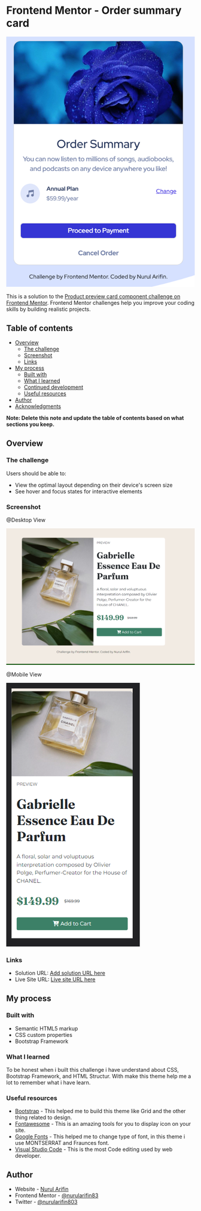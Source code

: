 # Frontend Mentor - Order summary card

![Design preview for the Order summary card coding challenge](https://raw.githubusercontent.com/nurularifin83/order-summary-component/main/SS%20Result.png)

This is a solution to the [Product preview card component challenge on Frontend Mentor](https://www.frontendmentor.io/challenges/product-preview-card-component-GO7UmttRfa). Frontend Mentor challenges help you improve your coding skills by building realistic projects. 

## Table of contents

- [Overview](#overview)
  - [The challenge](#the-challenge)
  - [Screenshot](#screenshot)
  - [Links](#links)
- [My process](#my-process)
  - [Built with](#built-with)
  - [What I learned](#what-i-learned)
  - [Continued development](#continued-development)
  - [Useful resources](#useful-resources)
- [Author](#author)
- [Acknowledgments](#acknowledgments)

**Note: Delete this note and update the table of contents based on what sections you keep.**

## Overview

### The challenge

Users should be able to:

- View the optimal layout depending on their device's screen size
- See hover and focus states for interactive elements

### Screenshot

@Desktop View

![Destok Image](https://raw.githubusercontent.com/nurularifin83/ProductCard-frontendmentor/main/desktop.png?raw=true "Desktop Image")

@Mobile View

![Mobile Image](https://raw.githubusercontent.com/nurularifin83/ProductCard-frontendmentor/main/Mobile.png?raw=true "Mobile Image")

### Links

- Solution URL: [Add solution URL here](https://your-solution-url.com)
- Live Site URL: [Live site URL here](https://nurularifin83.github.io/ProductCard-frontendmentor/)

## My process

### Built with

- Semantic HTML5 markup
- CSS custom properties
- Bootstrap Framework

### What I learned

To be honest when i built this challenge i have understand about CSS, Bootstrap Framework, and HTML Structur. With make this theme help me a lot to remember what i have learn.

### Useful resources

- [Bootstrap](https://fontawesome.com/) - This helped me to build this theme like Grid and the other thing related to design.
- [Fontawesome](https://fontawesome.com/) - This is an amazing tools for you to display icon on your site.
- [Google Fonts](https://fonts.google.com/) - This helped me to change type of font, in this theme i use MONTSERRAT and Fraunces font.
- [Visual Studio Code](https://code.visualstudio.com/) - This is the most Code editing used by web developer.

## Author

- Website - [Nurul Arifin](https://github.com/nurularifin83)
- Frontend Mentor - [@nurularifin83](https://www.frontendmentor.io/profile/nurularifin83)
- Twitter - [@nurularifin803](https://twitter.com/nurularifin803)
